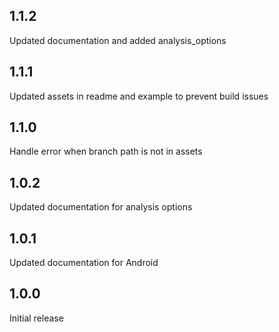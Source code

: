 ## 1.1.2
Updated documentation and added analysis_options

## 1.1.1
Updated assets in readme and example to prevent build issues

## 1.1.0
Handle error when branch path is not in assets

## 1.0.2
Updated documentation for analysis options

## 1.0.1
Updated documentation for Android

## 1.0.0
Initial release

